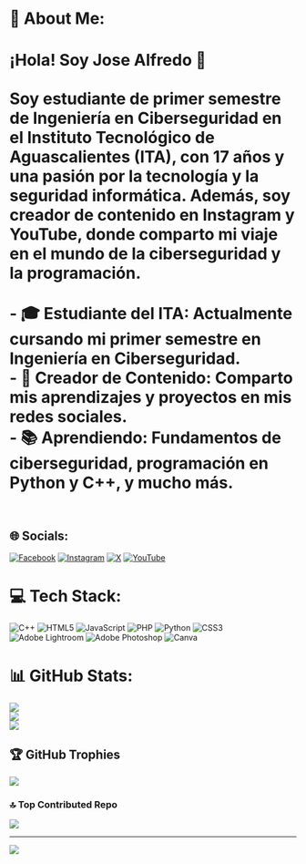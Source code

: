 # 💫 About Me:
# ¡Hola! Soy Jose Alfredo 👋<br><br>Soy estudiante de primer semestre de Ingeniería en Ciberseguridad en el Instituto Tecnológico de Aguascalientes (ITA), con 17 años y una pasión por la tecnología y la seguridad informática. Además, soy creador de contenido en Instagram y YouTube, donde comparto mi viaje en el mundo de la ciberseguridad y la programación.<br><br>- 🎓 **Estudiante del ITA**: Actualmente cursando mi primer semestre en Ingeniería en Ciberseguridad.<br>- 🌟 **Creador de Contenido**: Comparto mis aprendizajes y proyectos en mis redes sociales.<br>- 📚 **Aprendiendo**: Fundamentos de ciberseguridad, programación en Python y C++, y mucho más.<br><br>


## 🌐 Socials:
[![Facebook](https://img.shields.io/badge/Facebook-%231877F2.svg?logo=Facebook&logoColor=white)](https://facebook.com/Jose.ealfredo) [![Instagram](https://img.shields.io/badge/Instagram-%23E4405F.svg?logo=Instagram&logoColor=white)](https://instagram.com/jose.ealfredo) [![X](https://img.shields.io/badge/X-black.svg?logo=X&logoColor=white)](https://x.com/Joseealfredo) [![YouTube](https://img.shields.io/badge/YouTube-%23FF0000.svg?logo=YouTube&logoColor=white)](https://youtube.com/@@JAPH-d3w) 

# 💻 Tech Stack:
![C++](https://img.shields.io/badge/c++-%2300599C.svg?style=for-the-badge&logo=c%2B%2B&logoColor=white) ![HTML5](https://img.shields.io/badge/html5-%23E34F26.svg?style=for-the-badge&logo=html5&logoColor=white) ![JavaScript](https://img.shields.io/badge/javascript-%23323330.svg?style=for-the-badge&logo=javascript&logoColor=%23F7DF1E) ![PHP](https://img.shields.io/badge/php-%23777BB4.svg?style=for-the-badge&logo=php&logoColor=white) ![Python](https://img.shields.io/badge/python-3670A0?style=for-the-badge&logo=python&logoColor=ffdd54) ![CSS3](https://img.shields.io/badge/css3-%231572B6.svg?style=for-the-badge&logo=css3&logoColor=white) ![Adobe Lightroom](https://img.shields.io/badge/Adobe%20Lightroom-31A8FF.svg?style=for-the-badge&logo=Adobe%20Lightroom&logoColor=white) ![Adobe Photoshop](https://img.shields.io/badge/adobe%20photoshop-%2331A8FF.svg?style=for-the-badge&logo=adobe%20photoshop&logoColor=white) ![Canva](https://img.shields.io/badge/Canva-%2300C4CC.svg?style=for-the-badge&logo=Canva&logoColor=white)
# 📊 GitHub Stats:
![](https://github-readme-stats.vercel.app/api?username=JoseAlfredodev&theme=ambient_gradient&hide_border=false&include_all_commits=false&count_private=false)<br/>
![](https://github-readme-streak-stats.herokuapp.com/?user=JoseAlfredodev&theme=ambient_gradient&hide_border=false)<br/>
![](https://github-readme-stats.vercel.app/api/top-langs/?username=JoseAlfredodev&theme=ambient_gradient&hide_border=false&include_all_commits=false&count_private=false&layout=compact)

## 🏆 GitHub Trophies
![](https://github-profile-trophy.vercel.app/?username=JoseAlfredodev&theme=ambient_gradient&no-frame=false&no-bg=true&margin-w=4)

### 🔝 Top Contributed Repo
![](https://github-contributor-stats.vercel.app/api?username=JoseAlfredodev&limit=5&theme=dark&combine_all_yearly_contributions=true)

---
[![](https://visitcount.itsvg.in/api?id=JoseAlfredodev&icon=0&color=9)](https://visitcount.itsvg.in)

<!-- Proudly created with GPRM ( https://gprm.itsvg.in ) -->
